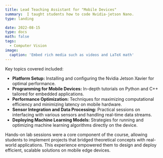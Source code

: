 ```yaml
---
title: Lead Teaching Assistant for "Mobile Devices" 
summary:  I taught students how to code Nvidia-jetson Nano.
type: landing

date: 2022-08-15
type: docs
math: false
tags:
  - Computer Vision
image:
  caption: 'Embed rich media such as videos and LaTeX math'
---
```


Key topics covered included:
- **Platform Setup:** Installing and configuring the Nvidia Jetson Xavier for optimal performance.
- **Programming for Mobile Devices:** In-depth tutorials on Python and C++ tailored for embedded applications.
- **Performance Optimization:** Techniques for maximizing computational efficiency and minimizing latency on mobile hardware.
- **Sensor Integration and Data Processing:** Practical sessions on interfacing with various sensors and handling real-time data streams.
- **Deploying Machine Learning Models:** Strategies for running and optimizing machine learning algorithms directly on the device.

Hands-on lab sessions were a core component of the course, allowing students to implement projects that bridged theoretical concepts with real-world applications. This experience empowered them to design and deploy efficient, scalable solutions on mobile edge devices.

